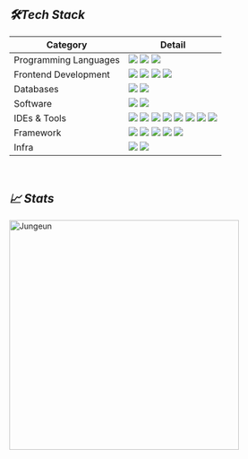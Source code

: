 <!-- <img src="https://media.giphy.com/media/iY8CRBdQXODJSCERIr/giphy.gif" width="30px">&nbsp; -->
## ***🛠Tech Stack***
|Category|Detail|
|---|------|
|Programming Languages|![](https://img.shields.io/badge/Python-FFD43B?style-flat-FFD43B&logo=python&logoColor=darkgreen) ![](http://img.shields.io/badge/C-A8B9CC?style-flat-A8B9CC&logo=c&logoColor=ffffff) ![](https://img.shields.io/badge/Java-ED8B00?style-flat-ED8B00&logo=java&logoColor=white)|
|Frontend Development|![](https://img.shields.io/badge/HTML5-E34F26?style-flat-E34F26&logo=html5&logoColor=white) ![](https://img.shields.io/badge/CSS3-1572B6?style-flat-1572B6&logo=css3&logoColor=white) ![](https://img.shields.io/badge/JavaScript-F7DF1E?style-flat-F7DF1E&logo=javascript&logoColor=black) ![](https://img.shields.io/badge/Bootstrap-563D7C?style-flat-563D7C&logo=Bootstrap)|
|Databases|![](https://img.shields.io/badge/MySQL-4479A1.svg?style-flat-4479A1&logo=mysql&logoColor=white) ![](https://img.shields.io/badge/MongoDB-47A248?style-flat-47A248&logo=MongoDB&logoColor=white)|
|Software|![](https://img.shields.io/badge/Windows-0078D6?style-flat-0078D6&logo=Windows&logoColor=black) ![](https://img.shields.io/badge/Linux-FCC624?style-flat-FCC624&logo=linux&logoColor=black)|
|IDEs & Tools|![](http://img.shields.io/badge/VS%20Code-007ACC?style-flat-007ACC&logo=visual-studio-code&logoColor=ffff) ![](http://img.shields.io/badge/Eclipse-2C2255?style-flat-2C2255&logo=eclipse&logoColor=ffffff) ![](http://img.shields.io/badge/Intellij-000000?style-flat-000000&logo=Intellij-IDEA&logoColor=ffffff) ![](https://img.shields.io/badge/Colab-00b56a.svg?style-flat-00b56a&logo=google-colab&logoColor=white) ![](https://img.shields.io/badge/Jupyter%20-%23F37626.svg?style-flat-%23F37626&logo=Jupyter&logoColor=white) ![](https://img.shields.io/badge/Git%20-%23F05033.svg?style-flat-%23F05033&logo=git&logoColor=white) ![](https://img.shields.io/badge/GitHub-100000?style-flat-100000&logo=github&logoColor=white) ![](https://img.shields.io/badge/Markdown-000000?style-flat-000000&logo=markdown)|
|Framework|![](https://img.shields.io/badge/Django-092E20.svg?style-flat-092E20&logo=Django&logoColor=white) ![](https://img.shields.io/badge/Flask-000000.svg?style-flat-000000&logo=Flask&logoColor=white) ![](https://img.shields.io/badge/Spring-6DB33F.svg?style-flat-6DB33F&logo=Spring&logoColor=white) ![](https://img.shields.io/badge/Tensorflow-FF6F00.svg?style-flat-FF6F00&logo=Tensorflow&logoColor=white) ![](https://img.shields.io/badge/Pytorch-EE4C2C.svg?style-flat-EE4C2C&logo=Pytorch&logoColor=white)|
|Infra|![](https://img.shields.io/badge/Aws-FF9900.svg?style-flat-FF9900&logo=Amazon-AWS&logoColor=white) ![](https://img.shields.io/badge/Docker-2496ED.svg?style-flat-2496ED&logo=Docker&logoColor=white)|
<br>


<!-- <img src= "https://c.tenor.com/BczFoyx41WoAAAAj/swallowed-the-mighty-ones.gif" width= "30" height= "30"> -->
## ***📈 Stats***
<img align="center" src="https://github-readme-stats.vercel.app/api?username=jungeun919&show_icons=true&locale=en" alt="Jungeun" width="410" />
<br>


<!-- <img src= "https://c.tenor.com/BczFoyx41WoAAAAj/swallowed-the-mighty-ones.gif" width= "30" height= "30"> -->
<!-- ## ***🐍 Snake eating up my contributions***
![snake gif](https://github.com/AvidCoder101/AvidCoder101/blob/output/github-contribution-grid-snake.gif) -->



<!--
**jungeun919/jungeun919** is a ✨ _special_ ✨ repository because its `README.md` (this file) appears on your GitHub profile.

Here are some ideas to get you started:

- 🔭 I’m currently working on ...
- 🌱 I’m currently learning ...
- 👯 I’m looking to collaborate on ...
- 🤔 I’m looking for help with ...
- 💬 Ask me about ...
- 📫 How to reach me: ...
- 😄 Pronouns: ...
- ⚡ Fun fact: ...
-->
